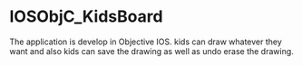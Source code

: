 # IOSObjC_KidsBoard
The application is develop in Objective IOS. kids can draw whatever they want and also kids can save the drawing as well as undo erase the drawing.
